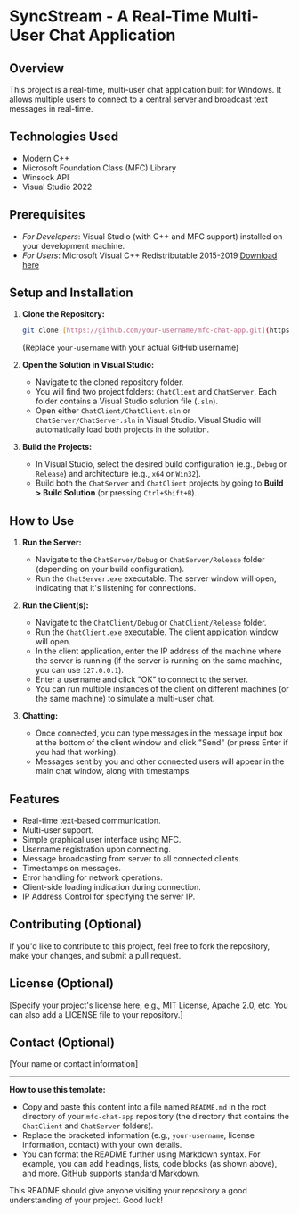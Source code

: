 # SyncStream - A Real-Time Multi-User Chat Application

## Overview

This project is a real-time, multi-user chat application built for Windows. It allows multiple users to connect to a central server and broadcast text messages in real-time.

## Technologies Used

* Modern C++
* Microsoft Foundation Class (MFC) Library
* Winsock API
* Visual Studio 2022

## Prerequisites

* *For Developers*: Visual Studio (with C++ and MFC support) installed on your development machine.
* *For Users*: Microsoft Visual C++ Redistributable 2015-2019 [Download here](https://answers.microsoft.com/en-us/windows/forum/all/download-link-for-microsoft-visual-c/6c6a0529-3ecb-4049-b868-f61eccd6143f)

## Setup and Installation

1.  **Clone the Repository:**
    ```bash
    git clone [https://github.com/your-username/mfc-chat-app.git](https://www.google.com/search?q=https://github.com/your-username/mfc-chat-app.git)
    ```
    (Replace `your-username` with your actual GitHub username)

2.  **Open the Solution in Visual Studio:**
    * Navigate to the cloned repository folder.
    * You will find two project folders: `ChatClient` and `ChatServer`. Each folder contains a Visual Studio solution file (`.sln`).
    * Open either `ChatClient/ChatClient.sln` or `ChatServer/ChatServer.sln` in Visual Studio. Visual Studio will automatically load both projects in the solution.

3.  **Build the Projects:**
    * In Visual Studio, select the desired build configuration (e.g., `Debug` or `Release`) and architecture (e.g., `x64` or `Win32`).
    * Build both the `ChatServer` and `ChatClient` projects by going to **Build > Build Solution** (or pressing `Ctrl+Shift+B`).

## How to Use

1.  **Run the Server:**
    * Navigate to the `ChatServer/Debug` or `ChatServer/Release` folder (depending on your build configuration).
    * Run the `ChatServer.exe` executable. The server window will open, indicating that it's listening for connections.

2.  **Run the Client(s):**
    * Navigate to the `ChatClient/Debug` or `ChatClient/Release` folder.
    * Run the `ChatClient.exe` executable. The client application window will open.
    * In the client application, enter the IP address of the machine where the server is running (if the server is running on the same machine, you can use `127.0.0.1`).
    * Enter a username and click "OK" to connect to the server.
    * You can run multiple instances of the client on different machines (or the same machine) to simulate a multi-user chat.

3.  **Chatting:**
    * Once connected, you can type messages in the message input box at the bottom of the client window and click "Send" (or press Enter if you had that working).
    * Messages sent by you and other connected users will appear in the main chat window, along with timestamps.

## Features

* Real-time text-based communication.
* Multi-user support.
* Simple graphical user interface using MFC.
* Username registration upon connecting.
* Message broadcasting from server to all connected clients.
* Timestamps on messages.
* Error handling for network operations.
* Client-side loading indication during connection.
* IP Address Control for specifying the server IP.

## Contributing (Optional)

If you'd like to contribute to this project, feel free to fork the repository, make your changes, and submit a pull request.

## License (Optional)

[Specify your project's license here, e.g., MIT License, Apache 2.0, etc. You can also add a LICENSE file to your repository.]

## Contact (Optional)

[Your name or contact information]

---

**How to use this template:**

* Copy and paste this content into a file named `README.md` in the root directory of your `mfc-chat-app` repository (the directory that contains the `ChatClient` and `ChatServer` folders).
* Replace the bracketed information (e.g., `your-username`, license information, contact) with your own details.
* You can format the README further using Markdown syntax. For example, you can add headings, lists, code blocks (as shown above), and more. GitHub supports standard Markdown.

This README should give anyone visiting your repository a good understanding of your project. Good luck!
```
